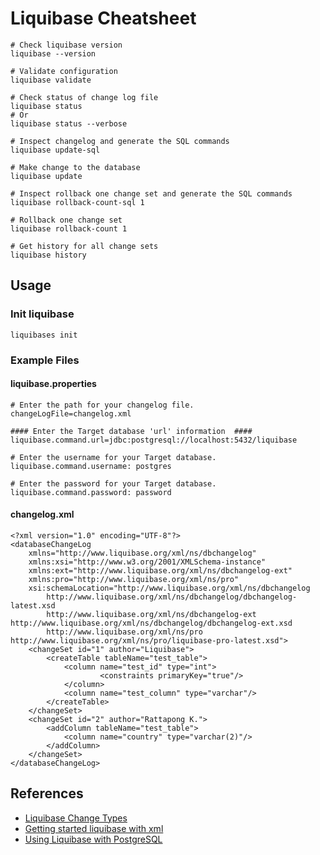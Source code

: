 # Liquibase Cheatsheet
```
# Check liquibase version
liquibase --version

# Validate configuration
liquibase validate

# Check status of change log file
liquibase status 
# Or
liquibase status --verbose

# Inspect changelog and generate the SQL commands
liquibase update-sql

# Make change to the database
liquibase update

# Inspect rollback one change set and generate the SQL commands
liquibase rollback-count-sql 1

# Rollback one change set
liquibase rollback-count 1

# Get history for all change sets
liquibase history
```

## Usage
### Init liquibase
```
liquibases init
```

### Example Files
#### liquibase.properties
```
# Enter the path for your changelog file.
changeLogFile=changelog.xml

#### Enter the Target database 'url' information  ####
liquibase.command.url=jdbc:postgresql://localhost:5432/liquibase

# Enter the username for your Target database.
liquibase.command.username: postgres

# Enter the password for your Target database.
liquibase.command.password: password
```

#### changelog.xml
```
<?xml version="1.0" encoding="UTF-8"?>
<databaseChangeLog
	xmlns="http://www.liquibase.org/xml/ns/dbchangelog"
	xmlns:xsi="http://www.w3.org/2001/XMLSchema-instance"
	xmlns:ext="http://www.liquibase.org/xml/ns/dbchangelog-ext"
	xmlns:pro="http://www.liquibase.org/xml/ns/pro"
	xsi:schemaLocation="http://www.liquibase.org/xml/ns/dbchangelog
		http://www.liquibase.org/xml/ns/dbchangelog/dbchangelog-latest.xsd
		http://www.liquibase.org/xml/ns/dbchangelog-ext http://www.liquibase.org/xml/ns/dbchangelog/dbchangelog-ext.xsd
		http://www.liquibase.org/xml/ns/pro http://www.liquibase.org/xml/ns/pro/liquibase-pro-latest.xsd">
    <changeSet id="1" author="Liquibase">
        <createTable tableName="test_table">
            <column name="test_id" type="int">
                    <constraints primaryKey="true"/>
            </column>
            <column name="test_column" type="varchar"/>
        </createTable>
    </changeSet>
    <changeSet id="2" author="Rattapong K.">
        <addColumn tableName="test_table">
            <column name="country" type="varchar(2)"/>
        </addColumn>
    </changeSet>
</databaseChangeLog>
```

## References
* [Liquibase Change Types](https://docs.liquibase.com/change-types/home.html)
* [Getting started liquibase with xml](https://docs.liquibase.com/concepts/changelogs/xml-format.html)
* [Using Liquibase with PostgreSQL](https://docs.liquibase.com/install/tutorials/postgresql.html)